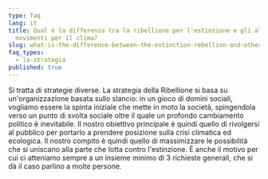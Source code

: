 ```yaml
---
type: faq
lang: it
title: Qual è la differenza tra la ribellione per l'estinzione e gli altri
  movimenti per il clima?
slug: what-is-the-difference-between-the-extinction-rebellion-and-other-climate-movements
faq_types:
  - la-strategia
published: true
---
```

Si tratta di strategie diverse. La strategia della Ribellione si basa su un'organizzazione basata sullo slancio: in un gioco di domini sociali, vogliamo essere la spinta iniziale che mette in moto la società, spingendola verso un punto di svolta sociale oltre il quale un profondo cambiamento politico è inevitabile. Il nostro obiettivo principale è quindi quello di rivolgersi al pubblico per portarlo a prendere posizione sulla crisi climatica ed ecologica. Il nostro compito è quindi quello di massimizzare le possibilità che si uniscano alla parte che lotta contro l'estinzione. È anche il motivo per cui ci atteniamo sempre a un insieme minimo di 3 richieste generali, che si dà il caso parlino a molte persone.